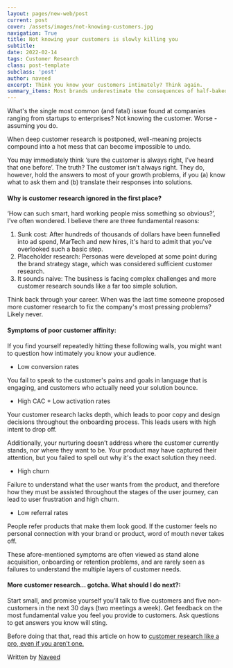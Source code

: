 ```yaml
---
layout: pages/new-web/post
current: post
cover: /assets/images/not-knowing-customers.jpg
navigation: True
title: Not knowing your customers is slowly killing you
subtitle:
date: 2022-02-14
tags: Customer Research
class: post-template
subclass: 'post'
author: naveed
excerpt: Think you know your customers intimately? Think again.
summary_items: Most brands underestimate the consequences of half-baked customer research
---
```


What's the single most common (and fatal) issue found at companies ranging from startups to enterprises? Not knowing the customer. Worse - assuming you do. 

When deep customer research is postponed, well-meaning projects compound into a hot mess that can become impossible to undo.

You may immediately think ‘sure the customer is always right, I’ve heard that one before’. The truth? The customer isn’t always right. They do, however, hold the answers to most of your growth problems, if you (a) know what to ask them and (b) translate their responses into solutions.

#### **Why is customer research ignored in the first place?**

‘How can such smart, hard working people miss something so obvious?’, I’ve often wondered. I believe there are three fundamental reasons:

1. Sunk cost: After hundreds of thousands of dollars have been funnelled into ad spend, MarTech and new hires, it's hard to admit that you've overlooked such a basic step.
2. Placeholder research: Personas were developed at some point during the brand strategy stage, which was considered sufficient customer research. 
3. It sounds naive: The business is facing complex challenges and more customer research sounds like a far too simple solution.

Think back through your career. When was the last time someone proposed more customer research to fix the company's most pressing problems? Likely never. 

#### **Symptoms of poor customer affinity:**

If you find yourself repeatedly hitting these following walls, you might want to question how intimately you know your audience. 

* Low conversion rates

You fail to speak to the customer's pains and goals in language that is engaging, and customers who actually need your solution bounce.

* High CAC + Low activation rates

Your customer research lacks depth, which leads to poor copy and design decisions throughout the onboarding process. This leads users with high intent to drop off. 

Additionally, your nurturing doesn’t address where the customer currently stands, nor where they want to be. Your product may have captured their attention, but you failed to spell out why it's the exact solution they need.

* High churn

Failure to understand what the user wants from the product, and therefore how they must be assisted throughout the stages of the user journey, can lead to user frustration and high churn.

* Low referral rates

People refer products that make them look good. If the customer feels no personal connection with your brand or product, word of mouth never takes off.

These afore-mentioned symptoms are often viewed as stand alone acquisition, onboarding or retention problems, and are rarely seen as failures to understand the multiple layers of customer needs.

#### **More customer research… gotcha. What should I do next?:**

Start small, and promise yourself you’ll talk to five customers and five non-customers in the next 30 days (two meetings a week). Get feedback on the most fundamental value you feel you provide to customers. Ask questions to get answers you know will sting. 

Before doing that that, read this article on how to [customer research like a pro, even if you aren’t one.](https://double-agency.com/blog/customer-research-like-a-pro)

Written by [Naveed](https://www.linkedin.com/in/naveed-tariq/)